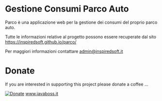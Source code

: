 # Gestione Consumi Parco Auto

Parco è una applicazione web per la gestione dei consumi del proprio parco auto.

Tutte le informazioni relative al progetto possono essere recuperate dal sito https://inspiredsoft.github.io/parco/

Per maggiori informazioni contattare admin@inspiredsoft.it

# Donate
If you are interested in supporting this project please donate a coffee ...

[![Donate](https://img.shields.io/badge/Donate-PayPal-green.svg)](https://www.paypal.com/cgi-bin/webscr?cmd=_s-xclick&hosted_button_id=SSF38JPQXNKWC)
www.javaboss.it
